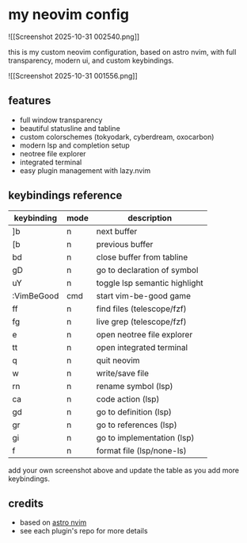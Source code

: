 # my neovim config

![[Screenshot 2025-10-31 002540.png]]

this is my custom neovim configuration, based on astro nvim, with full transparency, modern ui, and custom keybindings.

![[Screenshot 2025-10-31 001556.png]]
## features
- full window transparency
- beautiful statusline and tabline
- custom colorschemes (tokyodark, cyberdream, oxocarbon)
- modern lsp and completion setup
- neotree file explorer
- integrated terminal
- easy plugin management with lazy.nvim

## keybindings reference

| keybinding         | mode | description                       |
|-------------------|------|-----------------------------------|
| ]b                | n    | next buffer                       |
| [b                | n    | previous buffer                   |
| <leader>bd        | n    | close buffer from tabline         |
| gD                | n    | go to declaration of symbol       |
| <leader>uY        | n    | toggle lsp semantic highlight     |
| :VimBeGood        | cmd  | start vim-be-good game            |
| <leader>ff        | n    | find files (telescope/fzf)        |
| <leader>fg        | n    | live grep (telescope/fzf)         |
| <leader>e         | n    | open neotree file explorer        |
| <leader>tt        | n    | open integrated terminal          |
| <leader>q         | n    | quit neovim                       |
| <leader>w         | n    | write/save file                   |
| <leader>rn        | n    | rename symbol (lsp)               |
| <leader>ca        | n    | code action (lsp)                 |
| <leader>gd        | n    | go to definition (lsp)            |
| <leader>gr        | n    | go to references (lsp)            |
| <leader>gi        | n    | go to implementation (lsp)        |
| <leader>f         | n    | format file (lsp/none-ls)         |

add your own screenshot above and update the table as you add more keybindings.

## credits
- based on [astro nvim](https://github.com/AstroNvim/AstroNvim)
- see each plugin's repo for more details